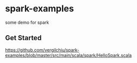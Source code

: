 # spark-examples

some demo for spark

## Get Started
https://github.com/vergilchiu/spark-examples/blob/master/src/main/scala/spark/HelloSpark.scala